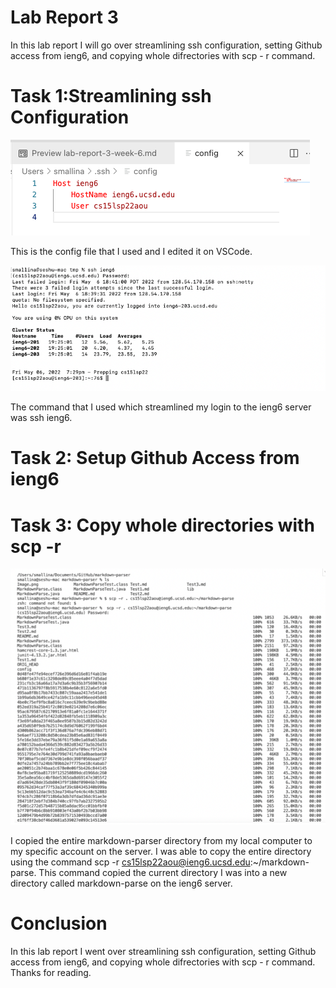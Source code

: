 # Lab Report 3

In this lab report I will go over streamlining ssh configuration, setting Github access from ieng6, and copying whole difrectories with scp - r command. 

# Task 1:Streamlining ssh Configuration 

![SSH Configuration](sshConfigFile.png) 

This is the config file that I used and I edited it on VSCode. 

![SSH Command Login](sshcommandlogin.png)

The command that I used which streamlined my login to the ieng6 server was ssh ieng6. 



# Task 2: Setup Github Access from ieng6 

# Task 3: Copy whole directories with scp -r

![SCP-r](SCP-r.png)

I copied the entire markdown-parser directory from my local computer to my specific account on the server. I was able to copy the entire directory using the command 
scp -r cs15lsp22aou@ieng6.ucsd.edu:~/markdown-parse. This command copied the current directory I was into a new directory called markdown-parse on the ieng6 server.

# Conclusion

In this lab report I went over streamlining ssh configuration, setting Github access from ieng6, and copying whole difrectories with scp - r command. Thanks for reading. 
